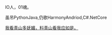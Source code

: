IO人，01魂。

虽吊PythonJava,仍歌HarmonyAndriod,C#.NetCore

[我看青山多妩媚，料青山看我应如是。](https://www.luogu.com.cn/paste/pjpferii)
